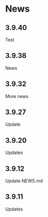 # News

## 3.9.40

Test

## 3.9.38

News

## 3.9.32

More news 


## 3.9.27

Update

## 3.9.20

Updates

## 3.9.12

Update NEWS.md

## 3.9.11

Updates
